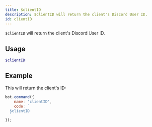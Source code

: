 ```yaml
---
title: $clientID
description: $clientID will return the client's Discord User ID.
id: clientID
---
```


`$clientID` will return the client's Discord User ID.

## Usage

```php
$clientID
```

## Example

This will return the client's ID:

```javascript
bot.command({
    name: 'clientID',
    code: `
  $clientID
  `
});
```